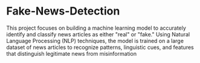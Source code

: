 # Fake-News-Detection
This project focuses on building a machine learning model to accurately identify and classify news articles as either "real" or "fake." Using Natural Language Processing (NLP) techniques, the model is trained on a large dataset of news articles to recognize patterns, linguistic cues, and features that distinguish legitimate news from misinformation
